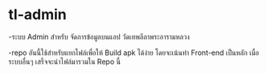 # tl-admin
-ระบบ Admin สำหรับ จัดการข้อมูลบนแอป วัดเทพลีลาพระอารามหลวง

-repo อันนี้ใช้สำหรับแยกไฟล์เพื่อให้ Build apk ได้ง่าย โดยจะเน้นทำ Front-end เป็นหลัก เมื่อระบบอื่นๆ เสร็จจะนำไฟล์มารวมใน Repo นี้
